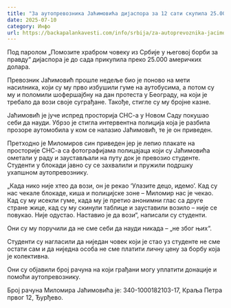 ```yaml
---
title: "За аутопревозника Јаћимовића дијаспора за 12 сати скупила 25.000 долара"
date: 2025-07-10
category: Инфо
url: https://backapalankavesti.com/info/srbija/za-autoprevoznika-jacimovica-dijaspora-za-12-sati-skupila-25-000-dolara/
---
```


Под паролом „Помозите храбром човеку из Србије у његовој борби за правду“ дијаспора је до сада прикупила преко 25.000 америчких долара.

Превозник Јаћимовић прошле недеље био је поново на мети насилника, који су му прво избушили гуме на аутобусима, а потом су му и поломили шофершајбну на дан протеста у Београду, на који је требало да вози своје суграђане. Такође, стигле су му бројне казне.

Јаћимовић је јуче испред просторија СНС-а у Новом Саду покушао себи да науди. Убрзо је стигла интервентна полиција која је разбила прозоре аутомобила у ком се налазио Јаћимовић, те је он приведен.

Претходно је Миломиров син приведен јер је лепио плакате на просторије СНС-а са фотографијама полицајаца који су Јаћимовића ометали у раду и заустављали на путу док је превозио студенте. Студенти у блокади јавно су се захвалили и пружили подршку ухапшном аутопревознику.

„Када нико није хтео да вози, он је рекао ‘Улазите децо, идемо’. Кад су нас чекале блокаде, киша и полицијске зоне – Миломир нас је чекао. Кад су му исекли гуме, када му је претио анонимни глас са друге стране жице, кад су му скинули таблице и зауставили возило – није се повукао. Није одустао. Наставио је да вози“, написали су студенти.

Они су му поручили да не сме себи да науди никада – „не због њих“.

Студенти су нагласили да ниједан човек који је стао уз студенте не сме остати сам и да ниједна особа не сме платити личну цену за борбу која је колективна.

Они су објавили број рачуна на који грађани могу уплатити донације и помоћи аутопревознику.

Број рачуна Миломира Јаћимовића је: 340-1000182103-17, Краља Петра првог 12, Ђурђево.
